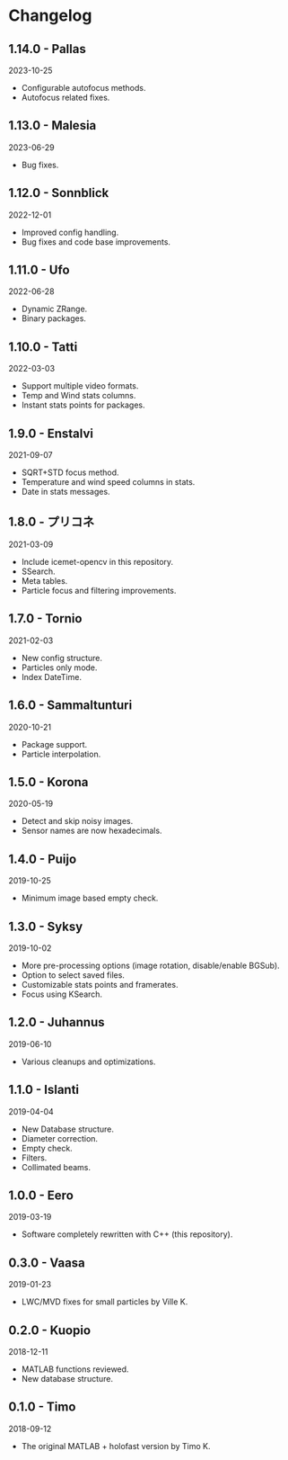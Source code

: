 # Changelog

## 1.14.0 - Pallas
2023-10-25
- Configurable autofocus methods.
- Autofocus related fixes.

## 1.13.0 - Malesia
2023-06-29
- Bug fixes.

## 1.12.0 - Sonnblick
2022-12-01
- Improved config handling.
- Bug fixes and code base improvements.

## 1.11.0 - Ufo
2022-06-28
- Dynamic ZRange.
- Binary packages.

## 1.10.0 - Tatti
2022-03-03
- Support multiple video formats.
- Temp and Wind stats columns.
- Instant stats points for packages.

## 1.9.0 - Enstalvi
2021-09-07
- SQRT+STD focus method.
- Temperature and wind speed columns in stats.
- Date in stats messages.

## 1.8.0 - プリコネ
2021-03-09
- Include icemet-opencv in this repository.
- SSearch.
- Meta tables.
- Particle focus and filtering improvements.

## 1.7.0 - Tornio
2021-02-03
- New config structure.
- Particles only mode.
- Index DateTime.

## 1.6.0 - Sammaltunturi
2020-10-21
- Package support.
- Particle interpolation.

## 1.5.0 - Korona
2020-05-19
- Detect and skip noisy images.
- Sensor names are now hexadecimals.

## 1.4.0 - Puijo
2019-10-25
- Minimum image based empty check.

## 1.3.0 - Syksy
2019-10-02
- More pre-processing options (image rotation, disable/enable BGSub).
- Option to select saved files.
- Customizable stats points and framerates.
- Focus using KSearch.

## 1.2.0 - Juhannus
2019-06-10
- Various cleanups and optimizations.

## 1.1.0 - Islanti
2019-04-04
- New Database structure.
- Diameter correction.
- Empty check.
- Filters.
- Collimated beams.

## 1.0.0 - Eero
2019-03-19
- Software completely rewritten with C++ (this repository).

## 0.3.0 - Vaasa
2019-01-23
- LWC/MVD fixes for small particles by Ville K.

## 0.2.0 - Kuopio
2018-12-11
- MATLAB functions reviewed.
- New database structure.

## 0.1.0 - Timo
2018-09-12
- The original MATLAB + holofast version by Timo K.
